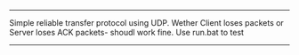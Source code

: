 ********************
Simple reliable transfer protocol using UDP. Wether Client loses packets or Server loses ACK packets- shoudl work fine. Use run.bat to test
********************
